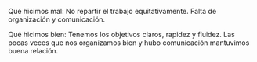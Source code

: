 Qué hicimos mal: No repartir el trabajo equitativamente. Falta de organización y comunicación.

Qué hicimos bien: Tenemos los objetivos claros, rapidez y fluidez. Las pocas veces que nos organizamos bien y hubo comunicación mantuvimos buena relación. 